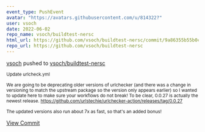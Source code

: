 ```yaml
---
event_type: PushEvent
avatar: "https://avatars.githubusercontent.com/u/814322?"
user: vsoch
date: 2022-06-02
repo_name: vsoch/buildtest-nersc
html_url: https://github.com/vsoch/buildtest-nersc/commit/9a86355b55b0c27c9af4caa039e50917a0bcc00c
repo_url: https://github.com/vsoch/buildtest-nersc
---
```


<a href='https://github.com/vsoch' target='_blank'>vsoch</a> pushed to <a href='https://github.com/vsoch/buildtest-nersc' target='_blank'>vsoch/buildtest-nersc</a>

<small>Update urlcheck.yml

We are going to be deprecating older versions of urlchecker (and there was a change in versioning to match the upstream package so the version only appears earlier) so I wanted to update here to make sure your workflows do not break! To be clear, 0.0.27 is actually the newest release. https://github.com/urlstechie/urlchecker-action/releases/tag/0.0.27

The updated versions also run about 7x as fast, so that's an added bonus!</small>

<a href='https://github.com/vsoch/buildtest-nersc/commit/9a86355b55b0c27c9af4caa039e50917a0bcc00c' target='_blank'>View Commit</a>